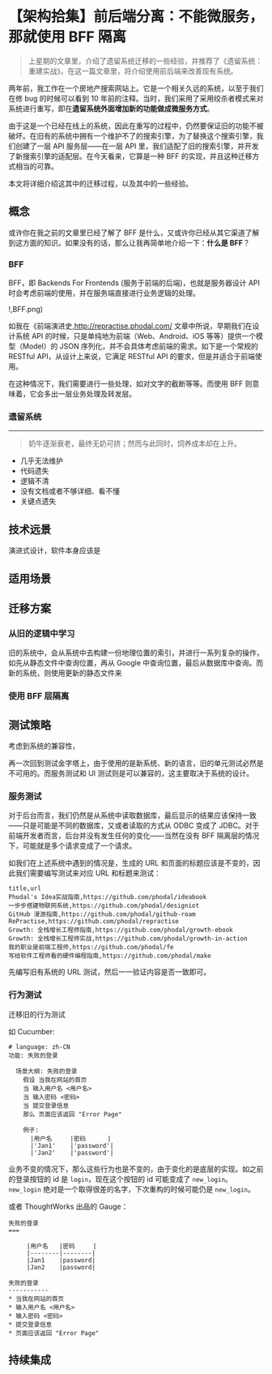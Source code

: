 【架构拾集】前后端分离：不能微服务，那就使用 BFF 隔离
===

> 上星期的文章里，介绍了遗留系统迁移的一些经验，并推荐了《遗留系统：重建实战》。在这一篇文章里，将介绍使用前后端来改善现有系统。

两年前，我工作在一个房地产搜索网站上。它是一个相关久远的系统，以至于我们在修 bug 的时候可以看到 10 年前的注释。当时，我们采用了采用绞杀者模式来对系统进行重写，即在**遗留系统外面增加新的功能做成微服务方式**。

由于这是一个已经在线上的系统，因此在重写的过程中，仍然要保证旧的功能不被破坏。在旧有的系统中拥有一个维护不了的搜索引擎，为了替换这个搜索引擎，我们创建了一层 API 服务层——在一层 API 里，我们适配了旧的搜索引擎，并开发了新搜索引擎的适配层。在今天看来，它算是一种 BFF 的实现，并且这种迁移方式相当的可靠。

本文将详细介绍这其中的迁移过程，以及其中的一些经验。

概念
---

或许你在我之前的文章里已经了解了 BFF 是什么，又或许你已经从其它渠道了解到这方面的知识。如果没有的话，那么让我再简单地介绍一下：**什么是 BFF**？

### BFF

BFF，即 Backends For Frontends (服务于前端的后端)，也就是服务器设计 API 时会考虑前端的使用，并在服务端直接进行业务逻辑的处理。

!,BFF.png)

如我在《前端演进史,http://repractise.phodal.com/ 文章中所说，早期我们在设计系统 API 的时候，只是单纯地为前端（Web、Android、iOS 等等）提供一个模型（Model）的 JSON 序列化，并不会具体考虑前端的需求。如下是一个常规的 RESTful API，从设计上来说，它满足 RESTful API 的要求，但是并适合于前端使用。

在这种情况下，我们需要进行一些处理，如对文字的截断等等。而使用 BFF 则意味着，它会多出一层业务处理及转发层。

### 遗留系统
---

> 奶牛逐渐衰老，最终无奶可挤；然而与此同时，饲养成本却在上升。

 - 几乎无法维护
 - 代码遗失
 - 逻辑不清
 - 没有文档或者不够详细、看不懂
 - 关键点遗失

技术远景
---

演进式设计，软件本身应该是


适用场景
---

迁移方案
---

### 从旧的逻辑中学习

旧的系统中，会从系统中去构建一份地理位置的索引，并进行一系列复杂的操作，如先从静态文件中查询位置，再从 Google 中查询位置，最后从数据库中查询。而新的系统，则使用更新的静态文件来

### 使用 BFF 层隔离

测试策略
---

考虑到系统的兼容性，

再一次回到测试金字塔上，由于使用的是新系统、新的语言，旧的单元测试必然是不可用的。而服务测试和 UI 测试则是可以兼容的，这主要取决于系统的设计。

### 服务测试

对于后台而言，我们仍然是从系统中读取数据库，最后显示的结果应该保持一致——只是可能是不同的数据库，又或者读取的方式从 ODBC 变成了 JDBC。对于前端开发者而言，后台并没有发生任何的变化——当然在没有 BFF 隔离层的情况下，可能就是多个请求变成了一个请求。

如我们在上述系统中遇到的情况是，生成的 URL 和页面的标题应该是不变的，因此我们需要编写测试来对应 URL 和标题来测试：

```
title,url
Phodal's Idea实战指南,https://github.com/phodal/ideabook
一步步搭建物联网系统,https://github.com/phodal/designiot
GitHub 漫游指南,https://github.com/phodal/github-roam
RePractise,https://github.com/phodal/repractise
Growth: 全栈增长工程师指南,https://github.com/phodal/growth-ebook
Growth: 全栈增长工程师实战,https://github.com/phodal/growth-in-action
我的职业是前端工程师,https://github.com/phodal/fe
写给软件工程师看的硬件编程指南,https://github.com/phodal/make
```

先编写旧有系统的 URL 测试，然后一一验证内容是否一致即可。

### 行为测试

迁移旧的行为测试

如 Cucumber:

```
# language: zh-CN
功能: 失败的登录

  场景大纲: 失败的登录
    假设 当我在网站的首页
    当 输入用户名 <用户名>
    当 输入密码 <密码>
    当 提交登录信息
    那么 页面应该返回 "Error Page"

    例子:
      |用户名     |密码      |
      |'Jan1'    |'password'|
      |'Jan2'    |'password'|
```

业务不变的情况下，那么这些行为也是不变的，由于变化的是底层的实现。如之前的登录按钮的 id 是 ``login``，现在这个按钮的 id 可能变成了 ``new_login``。``new_login`` 绝对是一个取得很差的名字，下次重构的时候可能仍是 ``new_login``。

或者 ThoughtWorks 出品的 Gauge：

```
失败的登录
===

     |用户名   |密码     |
     |--------|--------|
     |Jan1    |password|
     |Jan2    |password|

失败的登录
-----------
* 当我在网站的首页
* 输入用户名 <用户名>
* 输入密码 <密码>
* 提交登录信息
* 页面应该返回 "Error Page"
```

持续集成
---



